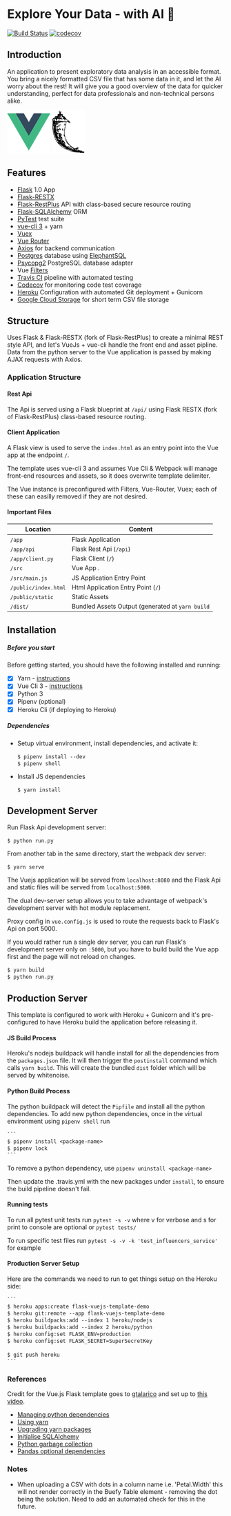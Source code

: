 # Explore Your Data - with AI 🦾
[![Build Status](https://travis-ci.com/LRS4/explore-your-data.svg?branch=master)](https://travis-ci.com/LRS4/explore-your-data.svg?branch=master)   [![codecov](https://codecov.io/gh/LRS4/explore-your-data/branch/master/graph/badge.svg)](https://codecov.io/gh/LRS4/explore-your-data)


## Introduction
An application to present exploratory data analysis in an accessible format. You bring a nicely formatted CSV file that has some data in it, and let the AI worry about the rest! It will give you a good overview of the data for quicker understanding, perfect for data professionals and non-technical persons alike.

![Vue Logo](/docs/vue-logo.png "Vue Logo") ![Flask Logo](/docs/flask-logo.png "Flask Logo")

## Features
* [Flask](https://flask.palletsprojects.com/en/1.1.x/quickstart/) 1.0 App
* [Flask-RESTX](https://flask-restx.readthedocs.io/en/latest/index.html)
* [Flask-RestPlus](http://flask-restplus.readthedocs.io) API with class-based secure resource routing
* [Flask-SQLAlchemy](https://flask-sqlalchemy.palletsprojects.com/en/2.x/) ORM
* [PyTest](http://pytest.org) test suite
* [vue-cli 3](https://github.com/vuejs/vue-cli/blob/dev/docs/README.md) + yarn
* [Vuex](https://vuex.vuejs.org/)
* [Vue Router](https://router.vuejs.org/)
* [Axios](https://github.com/axios/axios/) for backend communication
* [Postgres](https://www.postgresql.org/) database using [ElephantSQL](https://www.elephantsql.com/)
* [Psycopg2](https://pypi.org/project/psycopg2/) PostgreSQL database adapter
* Vue [Filters](https://vuejs.org/v2/guide/filters.html)
* [Travis CI](https://travis-ci.com/github/LRS4/explore-your-data) pipeline with automated testing
* [Codecov](https://codecov.io/gh/LRS4/explore-your-data) for monitoring code test coverage
* [Heroku](https://www.heroku.com/) Configuration with automated Git deployment + Gunicorn
* [Google Cloud Storage](https://cloud.google.com/storage) for short term CSV file storage 

## Structure

Uses Flask & Flask-RESTX (fork of Flask-RestPlus) to create a minimal REST style API,
and let's VueJs + vue-cli handle the front end and asset pipline.
Data from the python server to the Vue application is passed by making AJAX requests with Axios.

### Application Structure

#### Rest Api

The Api is served using a Flask blueprint at `/api/` using Flask RESTX (fork of Flask-RestPlus) class-based
resource routing.

#### Client Application

A Flask view is used to serve the `index.html` as an entry point into the Vue app at the endpoint `/`.

The template uses vue-cli 3 and assumes Vue Cli & Webpack will manage front-end resources and assets, so it does overwrite template delimiter.

The Vue instance is preconfigured with Filters, Vue-Router, Vuex; each of these can easilly removed if they are not desired.

#### Important Files

| Location             |  Content                                   |
|----------------------|--------------------------------------------|
| `/app`               | Flask Application                          |
| `/app/api`           | Flask Rest Api (`/api`)                    |
| `/app/client.py`     | Flask Client (`/`)                         |
| `/src`               | Vue App .                                  |
| `/src/main.js`       | JS Application Entry Point                 |
| `/public/index.html` | Html Application Entry Point (`/`)         |
| `/public/static`     | Static Assets                              |
| `/dist/`             | Bundled Assets Output (generated at `yarn build` |


## Installation

##### Before you start

Before getting started, you should have the following installed and running:

- [X] Yarn - [instructions](https://yarnpkg.com/en/docs/install#mac-stable)
- [X] Vue Cli 3 - [instructions](https://cli.vuejs.org/guide/installation.html)
- [X] Python 3
- [X] Pipenv (optional)
- [X] Heroku Cli (if deploying to Heroku)

##### Dependencies

* Setup virtual environment, install dependencies, and activate it:

	```
	$ pipenv install --dev
	$ pipenv shell
	```

* Install JS dependencies

	```
	$ yarn install
	```


## Development Server

Run Flask Api development server:

```
$ python run.py
```

From another tab in the same directory, start the webpack dev server:

```
$ yarn serve
```

The Vuejs application will be served from `localhost:8080` and the Flask Api
and static files will be served from `localhost:5000`.

The dual dev-server setup allows you to take advantage of
webpack's development server with hot module replacement.

Proxy config in `vue.config.js` is used to route the requests
back to Flask's Api on port 5000.

If you would rather run a single dev server, you can run Flask's
development server only on `:5000`, but you have to build build the Vue app first
and the page will not reload on changes.

```
$ yarn build
$ python run.py
```


## Production Server

This template is configured to work with Heroku + Gunicorn and it's pre-configured
to have Heroku build the application before releasing it.

#### JS Build Process

Heroku's nodejs buildpack will handle install for all the dependencies from the `packages.json` file.
It will then trigger the `postinstall` command which calls `yarn build`.
This will create the bundled `dist` folder which will be served by whitenoise.

#### Python Build Process

The python buildpack will detect the `Pipfile` and install all the python dependencies.
To add new python dependencies, once in the virtual environment using `pipenv shell` run

	```
	$ pipenv install <package-name>
	$ pipenv lock
	```
To remove a python dependency, use `pipenv uninstall <package-name>`

Then update the .travis.yml with the new packages under `install`, to ensure the build pipeline doesn't fail.

#### Running tests

To run all pytest unit tests run `pytest -s -v` where v for verbose and s for print to console are optional or `pytest tests/`

To run specific test files run `pytest -s -v -k 'test_influencers_service'` for example

#### Production Server Setup

Here are the commands we need to run to get things setup on the Heroku side:

	```
	$ heroku apps:create flask-vuejs-template-demo
	$ heroku git:remote --app flask-vuejs-template-demo
	$ heroku buildpacks:add --index 1 heroku/nodejs
	$ heroku buildpacks:add --index 2 heroku/python
	$ heroku config:set FLASK_ENV=production
	$ heroku config:set FLASK_SECRET=SuperSecretKey

	$ git push heroku
	```

### References
Credit for the Vue.js Flask template goes to [gtalarico](https://github.com/gtalarico/flask-vuejs-template) and set up to [this video](https://www.youtube.com/watch?v=VZv8UybZHNA).

* [Managing python dependencies](https://thoughtbot.com/blog/how-to-manage-your-python-projects-with-pipenv)
* [Using yarn](https://stackoverflow.com/questions/47238241/heroku-build-failing-due-to-yarn-and-npm-lockfile-conflict)
* [Upgrading yarn packages](https://classic.yarnpkg.com/en/docs/cli/upgrade/)
* [Initialise SQLAlchemy](https://stackoverflow.com/questions/45228328/sqlalchemy-nameerror-name-db-is-not-defined)
* [Python garbage collection](https://stackify.com/python-garbage-collection/#:~:text=The%20Python%20garbage%20collector%20has,a%20threshold%20number%20of%20objects)
* [Pandas optional dependencies](https://pandas.pydata.org/pandas-docs/stable/getting_started/install.html#optional-dependencies)

### Notes

* When uploading a CSV with dots in a column name i.e. 'Petal.Width' this will not render correctly in the Buefy Table
element - removing the dot being the solution. Need to add an automated check for this in the future.